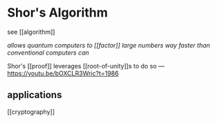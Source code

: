 # Shor's Algorithm

see [[algorithm]]

_allows quantum computers to [[factor]] large numbers way faster than conventional computers can_

Shor's [[proof]] leverages [[root-of-unity]]s to do so &mdash; <https://youtu.be/bOXCLR3Wric?t=1986>

## applications

[[cryptography]]
